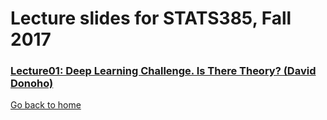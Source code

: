 
# Lecture slides for STATS385, Fall 2017


### [Lecture01: Deep Learning Challenge. Is There Theory? (David Donoho)](./assets/lectures/StanfordStats385-20170927-Lecture01-Donoho.pdf)

[Go back to home](./)

